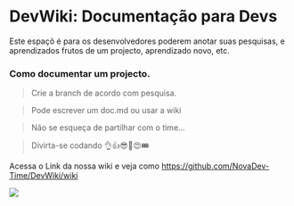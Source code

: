 # DevWiki: Documentação para Devs 

Este espaçõ é para os desenvolvedores poderem anotar suas pesquisas, e aprendizados 
frutos de um projecto, aprendizado novo, etc.

### Como documentar um projecto.

> Crie a branch de acordo com pesquisa.

> Pode escrever um doc.md ou usar a wiki 

> Não se esqueça de partilhar com o time...

> Divirta-se codando 👌👍😎💖😍🎟


Acessa o Link da nossa wiki e veja como
https://github.com/NovaDev-Time/DevWiki/wiki


[![](https://data.jsdelivr.com/v1/package/npm/scanner-js/badge)](https://www.jsdelivr.com/package/npm/scanner-js)
